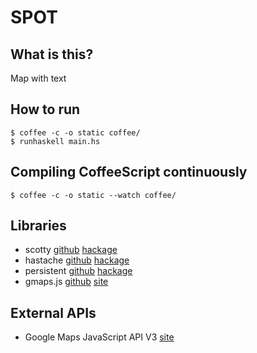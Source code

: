 # SPOT

## What is this?
Map with text

## How to run

    $ coffee -c -o static coffee/
    $ runhaskell main.hs

## Compiling CoffeeScript continuously

    $ coffee -c -o static --watch coffee/

## Libraries
* scotty [github](https://github.com/xich/scotty) [hackage](http://hackage.haskell.org/package/scotty)
* hastache [github](https://github.com/lymar/hastache) [hackage](http://hackage.haskell.org/package/hastache)
* persistent [github](https://github.com/yesodweb/persistent) [hackage](http://hackage.haskell.org/package/persistent)
* gmaps.js [github](https://github.com/hpneo/gmaps) [site](http://hpneo.github.com/gmaps/)

## External APIs
* Google Maps JavaScript API V3 [site](https://developers.google.com/maps/documentation/javascript/?hl=ja)
